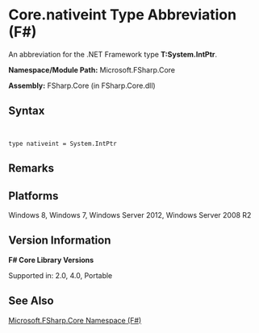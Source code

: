 # Core.nativeint Type Abbreviation (F#)

An abbreviation for the .NET Framework type **T:System.IntPtr**.

**Namespace/Module Path:** Microsoft.FSharp.Core

**Assembly:** FSharp.Core (in FSharp.Core.dll)


## Syntax


```


type nativeint = System.IntPtr

```



## Remarks

## Platforms
Windows 8, Windows 7, Windows Server 2012, Windows Server 2008 R2


## Version Information
**F# Core Library Versions**

Supported in: 2.0, 4.0, Portable




## See Also
[Microsoft.FSharp.Core Namespace &#40;F&#35;&#41;](Microsoft.FSharp.Core-Namespace-%5BFSharp%5D.md)

